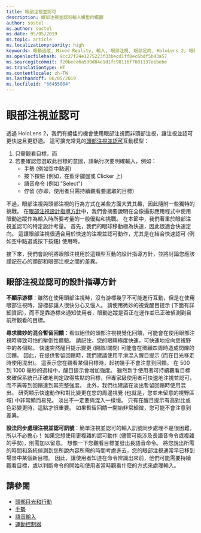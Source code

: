 ```yaml
---
title: 眼部注視並認可
description: 眼部注視並認可輸入模型的概觀
author: sostel
ms.author: sostel
ms.date: 05/05/2019
ms.topic: article
ms.localizationpriority: high
keywords: 眼動追蹤, Mixed Reality, 輸入, 眼部注視, 眼部定向, HoloLens 2, 眼動式選取
ms.openlocfilehash: 9cc27f24e1275223f33becd1ff0ec6bdf5b43a57
ms.sourcegitcommit: f20beea6a539d04e1d1fc98116f7601137eebebe
ms.translationtype: HT
ms.contentlocale: zh-TW
ms.lasthandoff: 06/05/2019
ms.locfileid: "66455084"
---
```

# <a name="eye-gaze-and-commit"></a>眼部注視並認可
透過 HoloLens 2，我們有絕佳的機會使用眼部注視而非頭部注視，讓注視並認可更快速且更舒適。 這可擴充常見的[頭部注視並認可](gaze-and-commit.md)互動模型： 
1. 只需觀看目標，而 
2. 若要確認您選取此目標的意圖，請執行次要明確輸入，例如：  
   - 手勢 (例如空中點選)
   - 按下按鈕 (例如，在藍牙鍵盤或 Clicker 上)
   - 語音命令 (例如 "Select")
   - 佇留 (亦即，使用者只需持續觀看要選取的目標)

不過，眼部注視與頭部注視的行為方式在某些方面大異其趣，因此隨附一些獨特的挑戰。 在[眼部注視設計指導方針](eye-tracking.md)中，我們會摘要說明在全像攝影應用程式中使用眼動追蹤作為輸入時所要考量的一般優點和挑戰。 在本節中，我們著重於眼部注視並認可的特定設計考量。
首先，我們的眼球移動極為快速，因此很適合快速定向。 這讓眼部注視很適合用於快速的注視並認可動作，尤其是在結合快速認可 (例如空中點選或按下按鈕) 使用時。
   
接下來，我們會說明將眼部注視用於這類型互動的設計指導方針，並將討論您應該謹記在心的頭部和眼部注視之間的差異。

## <a name="design-guidelines-for-eye-gaze-and-commit"></a>眼部注視並認可的設計指導方針

**不顯示游標**：雖然在使用頭部注視時，沒有游標幾乎不可能進行互動，但是在使用眼部注視時，游標卻讓人很快分心又惱人。 請使用微妙的視覺醒目提示 (下面有詳細資訊)，而不是靠游標來通知使用者，眼動追蹤是否正在運作並已正確偵測到目前所觀看的目標。

**尋求微妙的混合暫留回饋**：看似絕佳的頭部注視視覺化回饋，可能會在使用眼部注視時導致可怕的壓倒性體驗。 請記住，您的眼睛極度快速，可快速地投向您視野中的各個點。 快速突然醒目提示變更 (開啟/關閉) 可能會在環顧四周時造成閃爍的回饋。 因此，在提供暫留回饋時，我們建議使用平滑混入醒目提示 (而在目光移走時使用混出)。 這表示您在觀看某個目標時，起初幾乎不會注意到回饋。 在 500 到 1000 毫秒的過程中，醒目提示會增加強度。 雖然新手使用者可持續觀看目標來確保系統已正確地判定取得焦點的目標，但專家級使用者可快速地注視並認可，而不需等到回饋達到其完整強度。 此外，我們也建議在淡出暫留回饋時使用混出。 研究顯示快速動作和對比變更在您的周邊視覺 (也就是，您並未留意的視野區域) 中非常顯而易見。 淡出不一定要與混入一樣慢。 只有在醒目提示有高對比或色彩變更時，這點才很重要。 如果暫留回饋一開始非常細微，您可能不會注意到差異。

**設法同步處理注視並認可訊號**：簡單注視並認可的輸入訊號同步處理不是很困難，所以不必擔心！ 如果您想使用更複雜的認可動作 (儘管可能涉及長語音命令或複雜的手勢)，則需加以留意。 想像一下您觀看目標並發出長語音命令。 將您說出所需的時間和系統偵測到您所說內容所需的時間考慮進去，您的眼部注視通常早已移到場景中某個新目標。 因此，讓使用者知道在命令辨識出來前，他們可能需要持續觀看目標，或以判斷命令的開始和使用者當時觀看什麼的方式來處理輸入。

## <a name="see-also"></a>請參閱
* [頭部目光和行動](gaze-and-commit.md)
* [手勢](gestures.md)
* [語音輸入](voice-design.md)
* [運動控制器](motion-controllers.md)
